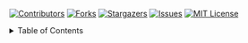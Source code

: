 <!-- PROJECT SHIELDS -->

[![Contributors][contributors-shield]][contributors-url]
[![Forks][forks-shield]][forks-url]
[![Stargazers][stars-shield]][stars-url]
[![Issues][issues-shield]][issues-url]
[![MIT License][license-shield]][license-url]


<!-- TABLE OF CONTENTS -->
<details>
    <summary> Table of Contents </summary>
    <ol>
        <li>
            <a href="#about"> About the project</a>
            <ul>
                <li><a href="#built-with">Built With</a>
            </ul>
        </li>
    </ol>
<details>


<!-- ABOUT THE PROJECT -->
## About
The Accessible Routes project was established to provide students with a guide to navigating a less-than-accessible campus.


### Built With

* [![React][React.js]][React-url]
* [![Typescript][Typescript.com]][Typescript-url]
* [![SQL][Mysql.com]][Mysql-url]
* [![Open Street Map][OpenStreetMap.com]][OpenStreetMap-url]




<!-- https://home.aveek.io/GitHub-Profile-Badges/ -->

<!-- LINKS & IMAGES -->
[contributors-shield]: https//img.shields.io/github/contributors/json-mp3/Accessible-Routes.svg?style=for-the-badge
[contributors-url]: https://github.com/json-mp3/Accessible-Routes/graphs/contributors
[forks-shield]: https://img.shields.io/github/forks/json-mp3/Accessible-Routes.svg?style=for-the-badge
[forks-url]: https://github.com/json-mp3/Accessible-Routes/network/members
[stars-shield]: https://img.shields.io/github/stars/json-mp3/Accessible-Routes.svg?style=for-the-badge
[stars-url]: https://github.com/json-mp3/Accessible-Routes/stargazers
[issues-shield]: https://img.shields.io/github/issues/json-mp3/Accessible-Routes.svg?style=for-the-badge
[issues-url]:  https://github.com/json-mp3/Accessible-Routes/issues
[license-shield]: https://img.shields.io/github/license/json-mp3/Accessible-Routes.svg?style=for-the-badge
[license-url]: https://github.com/json-mp3/Accessible-Routes/blob/master/LICENSE.txt



[Typescript.com]: https://img.shields.io/badge/Typescript-blue?style=for-the-badge&logo=typescript&logoColor=white
[Typescript-url]: https://www.typescriptlang.org/
[React.js]: https://img.shields.io/badge/React-20232A?style=for-the-badge&logo=react&logoColor=61DAFB
[React-url]: https://reactjs.org/
[Mysql.com]: https://img.shields.io/badge/MySQL-20232A?style=for-the-badge&logo=mysql&logoColor=white
[Mysql-url]: https://www.mysql.com/
[OpenStreetMap.com]: https://img.shields.io/badge/OpenStreetMap-7EBC6F.svg?style=for-the-badge&logo=OpenStreetMap&logoColor=white
[OpenStreetMap-url]: https://openstreetmap.org